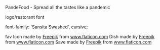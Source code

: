 PandeFood - Spread all the tastes like a pandemic

logo/restorant font
<link
			href="https://fonts.googleapis.com/css2?family=Sansita+Swashed:wght@400;464&display=swap"
			rel="stylesheet"
		/>
font-family: 'Sansita Swashed', cursive;

fav Icon made by <a href="https://www.flaticon.com/authors/freepik" title="Freepik">Freepik</a> from <a href="https://www.flaticon.com/" title="Flaticon"> www.flaticon.com</a>
Dish made by <a href="https://www.flaticon.com/authors/freepik" title="Freepik">Freepik</a> from <a href="https://www.flaticon.com/" title="Flaticon"> www.flaticon.com</a>
Save made by <a href="https://www.flaticon.com/authors/freepik" title="Freepik">Freepik</a> from <a href="https://www.flaticon.com/" title="Flaticon"> www.flaticon.com</a>